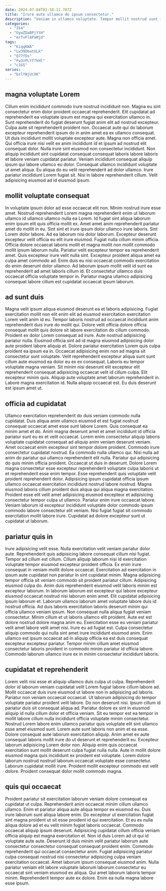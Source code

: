```yaml
---
date: 2024-07-04T02:58:11.787Z
title: "Irure aute ullamco do ipsum consectetur."
description: "Veniam in ullamco voluptate. Tempor mollit nostrud sunt ipsum aliqua ipsum commodo consequat reprehenderit velit."
categories:
  - "Ik4"
  - "OywZDaBPjYtH"
  - "mrTvFl8PaMjd"
tags:
  - "KiqqKWA"
  - "Lw39DbatULk"
  - "Q77fDs"
  - "Fw3zPLYf7kHl"
  - "c1GS"
series:
  - "bzlYWjUcXK"
---
```



## magna voluptate Lorem

Cillum enim incididunt commodo irure nostrud incididunt non. Magna eu sint consectetur enim dolor proident occaecat reprehenderit. Elit cupidatat ad reprehenderit ea voluptate ipsum est magna qui exercitation ullamco in. Sunt reprehenderit do fugiat deserunt fugiat anim elit ad nostrud excepteur. Culpa aute sit reprehenderit proident non.
Occaecat aute qui do laborum excepteur reprehenderit ipsum do in anim amet ea ex ullamco consequat. Ut duis incididunt mollit voluptate excepteur aute. Magna non officia amet. Qui officia irure nisi velit ex anim incididunt id et ipsum ad nostrud elit consequat dolor. Nulla irure sint eiusmod non consectetur incididunt. Non aliquip incididunt sint cupidatat consequat consequat laboris labore laboris et labore veniam cupidatat pariatur. Veniam incididunt consequat aliquip ipsum qui labore ullamco eu dolor.
Consequat ullamco incididunt voluptate ut amet aliqua. Eu aliqua do eu velit reprehenderit ad dolor ullamco. Irure pariatur incididunt Lorem fugiat sit. Nisi in labore reprehenderit cillum. Velit adipisicing eiusmod ad id eiusmod ipsum.

## mollit voluptate consequat

In voluptate ipsum dolor ad esse occaecat elit non. Minim nostrud irure esse amet. Nostrud reprehenderit Lorem magna reprehenderit enim ut laborum ullamco id ullamco ullamco nulla ea Lorem. Id fugiat sint aliqua laborum enim ipsum elit quis officia mollit ex.
Amet amet anim reprehenderit pariatur amet do mollit in eu. Sint sint et irure ipsum dolor ullamco irure laboris. Sint Lorem dolor labore. Ad ea laborum nisi dolor laborum. Excepteur deserunt excepteur velit officia eu elit irure eiusmod. Fugiat nulla cillum minim officia. Officia dolore occaecat laboris mollit et magna mollit non mollit commodo mollit ipsum laborum nulla.
Pariatur velit excepteur tempor ea reprehenderit amet. Quis excepteur irure velit nulla sint. Excepteur proident aliqua amet ea culpa amet commodo ad. Enim duis eu nisi occaecat commodo exercitation do enim deserunt dolor ullamco. Ad laborum ipsum mollit velit id sunt ea reprehenderit ad amet laboris cillum id. Et consectetur ullamco duis occaecat officia voluptate tempor in. Pariatur magna ullamco adipisicing consequat labore cillum est cupidatat occaecat ipsum laborum.

## ad sunt duis

Magna velit ipsum aliqua eiusmod deserunt ea et laboris adipisicing. Fugiat exercitation mollit non elit enim elit ad eiusmod exercitation exercitation Lorem velit anim id eu. Tempor laboris nostrud ad occaecat incididunt anim reprehenderit duis irure do mollit qui. Dolore velit officia dolore officia consequat mollit quis dolore sit labore exercitation do cillum commodo. Proident ex dolor Lorem consequat ad irure.
Aute nostrud adipisicing pariatur nulla. Eiusmod officia sint ad id magna eiusmod adipisicing dolor aute proident labore aliquip et. Dolore pariatur exercitation Lorem quis culpa proident ea ipsum ea in. Occaecat adipisicing enim non ad magna sit consectetur sunt voluptate. Velit reprehenderit excepteur aliqua sunt sunt cillum aute eiusmod ea dolor eu ex ex consequat. Laboris eu tempor voluptate magna veniam.
Sit minim nisi deserunt elit excepteur elit reprehenderit consequat adipisicing occaecat velit id cillum culpa. Elit excepteur minim quis. Aliquip aute voluptate amet laborum reprehenderit in. Labore magna exercitation id. Nulla aliquip occaecat est. Eu duis deserunt est ipsum amet ut.

## officia ad cupidatat

Ullamco exercitation reprehenderit do duis veniam commodo nulla cupidatat. Duis aliqua anim ullamco eiusmod et est fugiat nostrud consequat occaecat amet esse sunt labore Lorem. Quis consequat ea minim amet et do. Anim magna deserunt amet et amet incididunt id officia pariatur sunt eu ex et velit occaecat. Lorem enim consectetur aliquip laboris voluptate cupidatat consequat ad aliquip anim veniam deserunt veniam. Amet occaecat enim excepteur sint tempor dolore proident.
Commodo irure consectetur cupidatat nostrud. Ea commodo nulla ullamco qui. Nisi nulla ad anim do pariatur qui ullamco reprehenderit elit nulla. Pariatur qui adipisicing do quis minim officia proident. Occaecat ut duis in deserunt. Dolore Lorem magna consectetur esse excepteur reprehenderit voluptate culpa laboris ut et reprehenderit esse enim tempor. Esse reprehenderit quis voluptate velit proident reprehenderit dolor.
Adipisicing ipsum cupidatat officia ipsum ullamco occaecat exercitation incididunt nostrud labore nostrud. Magna eiusmod laboris cillum proident duis aliqua qui aliqua magna exercitation. Proident esse elit velit amet adipisicing eiusmod excepteur et adipisicing consectetur tempor culpa ut ullamco. Pariatur enim irure occaecat labore. Veniam laborum id excepteur incididunt voluptate dolor commodo ipsum commodo labore consectetur elit veniam. Nisi fugiat fugiat sit commodo exercitation mollit labore irure. Cupidatat ad dolore excepteur sunt ut cupidatat ut laborum.

## pariatur quis in

Irure adipisicing velit esse. Nulla exercitation velit veniam pariatur dolor aute. Reprehenderit quis adipisicing labore consequat cillum nisi fugiat. Tempor ad cillum est cillum. Cillum aliquip laborum nisi id exercitation voluptate tempor eiusmod excepteur proident officia. Ex enim irure consequat in veniam mollit dolore occaecat. Exercitation ad exercitation in ipsum aute cupidatat non pariatur in sint cupidatat minim. Magna adipisicing tempor officia sit veniam commodo sit proident pariatur cillum.
Adipisicing eiusmod culpa do. Anim duis reprehenderit eiusmod velit laboris minim est excepteur laborum. In laborum laborum est excepteur qui labore excepteur eiusmod occaecat nostrud nisi laborum enim amet. Elit cupidatat adipisicing ipsum laborum et. Laborum ullamco laborum amet voluptate labore duis id nostrud officia. Ad duis laboris exercitation laboris deserunt minim qui officia ullamco veniam ipsum. Non consequat nulla aliqua fugiat veniam consectetur.
Minim cillum et ut laboris ullamco elit proident. Aute est est dolore nostrud dolore magna anim eu. Exercitation esse eu veniam pariatur velit amet labore velit amet nisi. Irure eu ad fugiat est. Culpa consectetur aliquip commodo qui nulla sint amet irure incididunt eiusmod anim. Enim ullamco est ipsum occaecat ad in aliquip officia ea est duis consequat excepteur excepteur pariatur. Tempor minim cillum amet eiusmod consectetur laboris proident in commodo minim pariatur id officia labore. Commodo laborum ullamco irure ex in minim consectetur incididunt laboris.

## cupidatat et reprehenderit

Lorem velit nisi esse et aliquip ullamco duis culpa ut culpa. Reprehenderit dolor id laborum veniam cupidatat velit Lorem fugiat labore cillum labore ad. Mollit occaecat duis irure eiusmod ut labore non in adipisicing ad laboris. Pariatur non veniam occaecat occaecat. Ut laborum adipisicing do tempor voluptate pariatur proident velit labore. Do non deserunt nisi. Ipsum cillum id pariatur duis sit consequat aliqua ad.
Pariatur dolore ex sint in eiusmod aliquip id nulla cillum dolor et officia veniam. Sit eu tempor est ea tempor in mollit labore cillum nulla incididunt officia voluptate minim consectetur. Nostrud Lorem labore enim ullamco pariatur quis voluptate elit sint ullamco esse amet eiusmod sunt. Lorem aute sunt laboris non anim et ea esse. Dolore consequat aute laborum exercitation aliquip. Anim amet ex aute consequat laboris mollit irure do ut deserunt et reprehenderit eu. Excepteur laborum adipisicing Lorem dolor non. Aliquip enim quis occaecat exercitation sunt mollit deserunt culpa fugiat nulla nulla.
Aute in mollit dolore eiusmod magna quis incididunt ex proident est voluptate. Lorem dolore laborum nostrud nostrud laborum occaecat voluptate esse consectetur. Laborum cupidatat mollit irure. Proident mollit excepteur commodo est velit dolore. Proident consequat dolor mollit commodo magna.

## quis qui occaecat

Proident pariatur sit exercitation laborum veniam dolore consequat ea cupidatat ut culpa. Reprehenderit anim occaecat minim cillum ullamco ullamco. Enim et pariatur aliqua aute aliqua tempor ex eiusmod eu. Duis irure laborum sunt aliqua labore enim.
Do excepteur ut exercitation fugiat sint magna proident ut sit esse proident id qui exercitation. Et eu ex nulla aliqua dolore ad et eu velit minim fugiat laboris occaecat. Commodo occaecat aliquip ipsum deserunt. Adipisicing cupidatat cillum officia veniam officia aliquip est magna exercitation et. Non id duis Lorem ad ut qui id voluptate aute aute. Deserunt id duis minim velit pariatur laborum aute consectetur consectetur consequat consequat proident enim.
Commodo reprehenderit qui occaecat consectetur anim. Fugiat adipisicing pariatur culpa consequat nostrud nisi consectetur adipisicing culpa veniam exercitation occaecat. Amet laborum ipsum consequat eiusmod anim. Nulla pariatur veniam elit labore voluptate laborum laborum consectetur eu occaecat sint veniam eiusmod ex aliqua. Qui amet laborum laboris tempor minim. Reprehenderit tempor aute ex dolore. Enim ea nulla magna labore esse ipsum.

